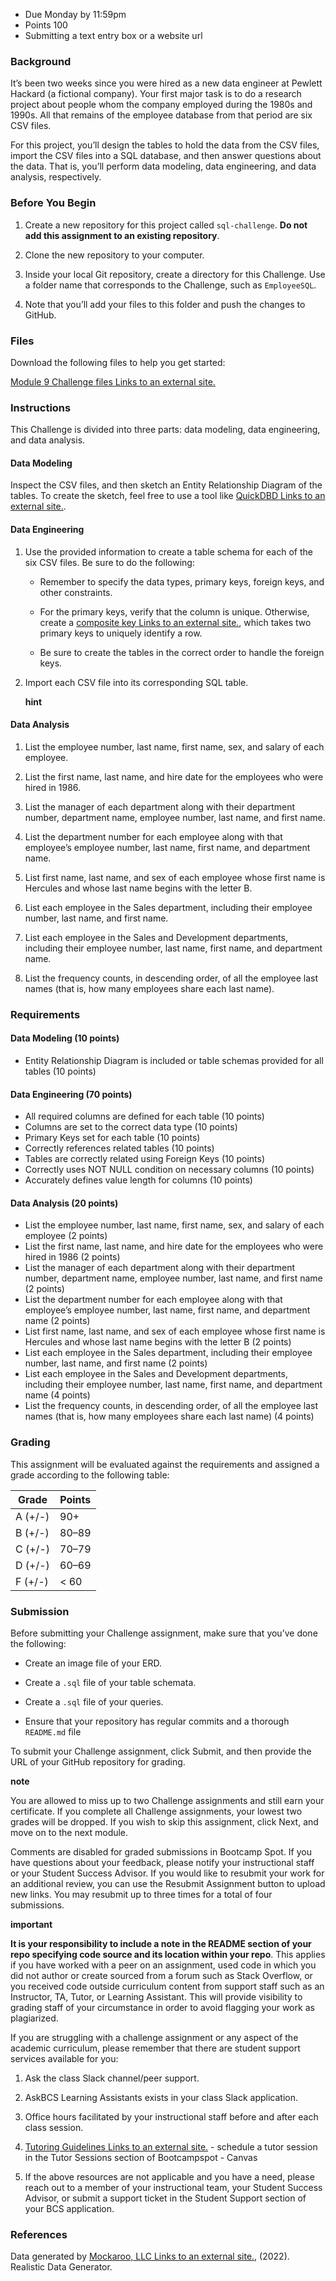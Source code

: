 -   Due Monday by 11:59pm
-   Points 100
-   Submitting a text entry box or a website url

### Background

It’s been two weeks since you were hired as a new data engineer at Pewlett Hackard (a fictional company). Your first major task is to do a research project about people whom the company employed during the 1980s and 1990s. All that remains of the employee database from that period are six CSV files.

For this project, you’ll design the tables to hold the data from the CSV files, import the CSV files into a SQL database, and then answer questions about the data. That is, you’ll perform data modeling, data engineering, and data analysis, respectively.

### Before You Begin

1.  Create a new repository for this project called `sql-challenge`. **Do not add this assignment to an existing repository**.
    
2.  Clone the new repository to your computer.
    
3.  Inside your local Git repository, create a directory for this Challenge. Use a folder name that corresponds to the Challenge, such as `EmployeeSQL`.
    
4.  Note that you’ll add your files to this folder and push the changes to GitHub.
    

### Files

Download the following files to help you get started:

[Module 9 Challenge files Links to an external site.](https://static.bc-edx.com/data/dl-1-2/m9/lms/starter/Starter_Code.zip)

### Instructions

This Challenge is divided into three parts: data modeling, data engineering, and data analysis.

#### Data Modeling

Inspect the CSV files, and then sketch an Entity Relationship Diagram of the tables. To create the sketch, feel free to use a tool like [QuickDBD Links to an external site.](http://www.quickdatabasediagrams.com/).

#### Data Engineering

1.  Use the provided information to create a table schema for each of the six CSV files. Be sure to do the following:
    
    -   Remember to specify the data types, primary keys, foreign keys, and other constraints.
        
    -   For the primary keys, verify that the column is unique. Otherwise, create a [composite key Links to an external site.](https://en.wikipedia.org/wiki/Compound_key), which takes two primary keys to uniquely identify a row.
        
    -   Be sure to create the tables in the correct order to handle the foreign keys.
        
2.  Import each CSV file into its corresponding SQL table.
    
    **hint**
    

#### Data Analysis

1.  List the employee number, last name, first name, sex, and salary of each employee.
    
2.  List the first name, last name, and hire date for the employees who were hired in 1986.
    
3.  List the manager of each department along with their department number, department name, employee number, last name, and first name.
    
4.  List the department number for each employee along with that employee’s employee number, last name, first name, and department name.
    
5.  List first name, last name, and sex of each employee whose first name is Hercules and whose last name begins with the letter B.
    
6.  List each employee in the Sales department, including their employee number, last name, and first name.
    
7.  List each employee in the Sales and Development departments, including their employee number, last name, first name, and department name.
    
8.  List the frequency counts, in descending order, of all the employee last names (that is, how many employees share each last name).
    

### Requirements

#### Data Modeling (10 points)

-   Entity Relationship Diagram is included or table schemas provided for all tables (10 points)

#### Data Engineering (70 points)

-   All required columns are defined for each table (10 points)
-   Columns are set to the correct data type (10 points)
-   Primary Keys set for each table (10 points)
-   Correctly references related tables (10 points)
-   Tables are correctly related using Foreign Keys (10 points)
-   Correctly uses NOT NULL condition on necessary columns (10 points)
-   Accurately defines value length for columns (10 points)

#### Data Analysis (20 points)

-   List the employee number, last name, first name, sex, and salary of each employee (2 points)
-   List the first name, last name, and hire date for the employees who were hired in 1986 (2 points)
-   List the manager of each department along with their department number, department name, employee number, last name, and first name (2 points)
-   List the department number for each employee along with that employee’s employee number, last name, first name, and department name (2 points)
-   List first name, last name, and sex of each employee whose first name is Hercules and whose last name begins with the letter B (2 points)
-   List each employee in the Sales department, including their employee number, last name, and first name (2 points)
-   List each employee in the Sales and Development departments, including their employee number, last name, first name, and department name (4 points)
-   List the frequency counts, in descending order, of all the employee last names (that is, how many employees share each last name) (4 points)

### Grading

This assignment will be evaluated against the requirements and assigned a grade according to the following table:

| Grade | Points |
| --- | --- |
| A (+/-) | 90+ |
| B (+/-) | 80–89 |
| C (+/-) | 70–79 |
| D (+/-) | 60–69 |
| F (+/-) | < 60 |

### Submission

Before submitting your Challenge assignment, make sure that you’ve done the following:

-   Create an image file of your ERD.
    
-   Create a `.sql` file of your table schemata.
    
-   Create a `.sql` file of your queries.
    
-   Ensure that your repository has regular commits and a thorough `README.md` file
    

To submit your Challenge assignment, click Submit, and then provide the URL of your GitHub repository for grading.

**note**

You are allowed to miss up to two Challenge assignments and still earn your certificate. If you complete all Challenge assignments, your lowest two grades will be dropped. If you wish to skip this assignment, click Next, and move on to the next module.

Comments are disabled for graded submissions in Bootcamp Spot. If you have questions about your feedback, please notify your instructional staff or your Student Success Advisor. If you would like to resubmit your work for an additional review, you can use the Resubmit Assignment button to upload new links. You may resubmit up to three times for a total of four submissions.

**important**

**It is your responsibility to include a note in the README section of your repo specifying code source and its location within your repo**. This applies if you have worked with a peer on an assignment, used code in which you did not author or create sourced from a forum such as Stack Overflow, or you received code outside curriculum content from support staff such as an Instructor, TA, Tutor, or Learning Assistant. This will provide visibility to grading staff of your circumstance in order to avoid flagging your work as plagiarized.

If you are struggling with a challenge assignment or any aspect of the academic curriculum, please remember that there are student support services available for you:

1.  Ask the class Slack channel/peer support.
    
2.  AskBCS Learning Assistants exists in your class Slack application.
    
3.  Office hours facilitated by your instructional staff before and after each class session.
    
4.  [Tutoring Guidelines Links to an external site.](https://docs.google.com/document/d/1hTldEfWhX21B_Vz9ZentkPeziu4pPfnwiZbwQB27E90/edit?usp=sharing) - schedule a tutor session in the Tutor Sessions section of Bootcampspot - Canvas
    
5.  If the above resources are not applicable and you have a need, please reach out to a member of your instructional team, your Student Success Advisor, or submit a support ticket in the Student Support section of your BCS application.
    

### References

Data generated by [Mockaroo, LLC Links to an external site.](https://mockaroo.com/), (2022). Realistic Data Generator.